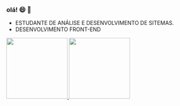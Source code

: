### olá! 😄 💜

- ESTUDANTE DE ANÁLISE E DESENVOLVIMENTO DE SITEMAS. 
- DESENVOLVIMENTO FRONT-END

<div>
   <a href="https://github.com/rackel-21">
  <img height="160em" src="https://github-readme-stats.vercel.app/api?username=rackel-21&show_icons=true&theme=synthwave&include_all_commits=true&count_private=true"/>
  <img height="160em" src="https://github-readme-stats.vercel.app/api/top-langs/?username=rackel-21&layout=compact&langs_count=7&theme=synthwave"/>
     
  </div>
